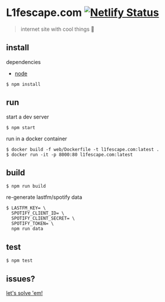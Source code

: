 # L1fescape.com [![Netlify Status](https://api.netlify.com/api/v1/badges/5b7626ff-beca-4949-bafc-e810ed75c914/deploy-status)](https://app.netlify.com/sites/l1fescape/deploys)

> internet site with cool things 🎉

## install

dependencies

- [node](https://nodejs.org/en/download/)

```
$ npm install
```

## run

start a dev server

```
$ npm start
```

run in a docker container

```
$ docker build -f web/Dockerfile -t l1fescape.com:latest .
$ docker run -it -p 8000:80 l1fescape.com:latest
```

## build

```
$ npm run build
```

re-generate lastfm/spotify data

```
$ LASTFM_KEY= \
  SPOTIFY_CLIENT_ID= \
  SPOTIFY_CLIENT_SECRET= \
  SPOTIFY_TOKEN= \
  npm run data
```

## test

```
$ npm test
```

## issues?

[let's solve 'em!](https://github.com/L1fescape/L1fescape/issues/new)
